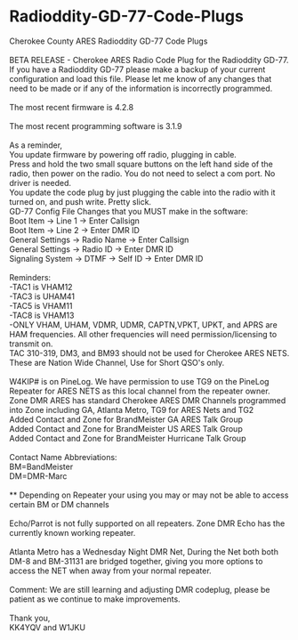 # Radioddity-GD-77-Code-Plugs
Cherokee County ARES Radioddity GD-77 Code Plugs
<BR /><BR />
BETA RELEASE - Cherokee ARES Radio Code Plug for the Radioddity GD-77. If you have a Radioddity GD-77 please make a backup of your current configuration and load this file. Please let me know of any changes that need to be made or if any of the information is incorrectly programmed.
<BR /><BR />
The most recent firmware is 4.2.8
<BR /><BR />
The most recent programming software is 3.1.9
<BR /><BR />
As a reminder,
<BR />
You update firmware by powering off radio, plugging in cable.
<BR />
Press and hold the two small square buttons on the left hand side of the radio, then power on the radio. You do not need to select a com port. No driver is needed.
<BR />
You update the code plug by just plugging the cable into the radio with it turned on, and push write. Pretty slick.
<BR />
GD-77 Config File Changes that you MUST make in the software:
<BR />
Boot Item -> Line 1 -> Enter Callsign
<BR />
Boot Item -> Line 2 -> Enter DMR ID 
<BR />
General Settings -> Radio Name -> Enter Callsign
<BR />
General Settings -> Radio ID -> Enter DMR ID
<BR />
Signaling System -> DTMF -> Self ID -> Enter DMR ID
<BR /><BR />
Reminders:
<BR />
-TAC1 is VHAM12
<BR />
-TAC3 is UHAM41
<BR />
-TAC5 is VHAM11
<BR />
-TAC8 is VHAM13
<BR />
-ONLY VHAM, UHAM, VDMR, UDMR, CAPTN,VPKT, UPKT, and APRS are HAM frequencies. All other frequencies will need permission/licensing to transmit on.
<BR />
TAC 310-319, DM3, and BM93 should not be used for Cherokee ARES NETS. These are Nation Wide Channel, Use for Short QSO's only.
<BR /><BR />
W4KIP# is on PineLog. We have permission to use TG9 on the PineLog Repeater for ARES NETS as this local channel from the repeater owner.
<BR />
Zone DMR ARES has standard Cherokee ARES DMR Channels programmed into Zone including GA, Atlanta Metro, TG9 for ARES Nets and TG2
<BR />
Added Contact and Zone for BrandMeister GA ARES Talk Group
<BR />
Added Contact and Zone for BrandMeister US ARES Talk Group
<BR />
Added Contact and Zone for BrandMeister Hurricane Talk Group
<BR /><BR />
Contact Name Abbreviations:
<BR />
BM=BandMeister
<BR />
DM=DMR-Marc
<BR /><BR />
** Depending on Repeater your using you may or may not be able to access certain BM or DM channels
<BR /><BR />
Echo/Parrot is not fully supported on all repeaters. Zone DMR Echo has the currently known working repeater.
<BR /><BR />
Atlanta Metro has a Wednesday Night DMR Net, During the Net both both DM-8 and BM-31131 are bridged together, giving you more options to access the NET when away from your normal repeater.
<BR /><BR />
Comment: We are still learning and adjusting DMR codeplug, please be patient as we continue to make improvements.
<BR /><BR />
Thank you,
<BR />
KK4YQV and W1JKU

